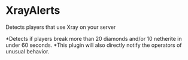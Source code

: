 # XrayAlerts
Detects players that use Xray on your server

*Detects if players break more than 20 diamonds and/or 10 netherite in under 60 seconds.
*This plugin will also directly notify the operators of unusual behavior.
